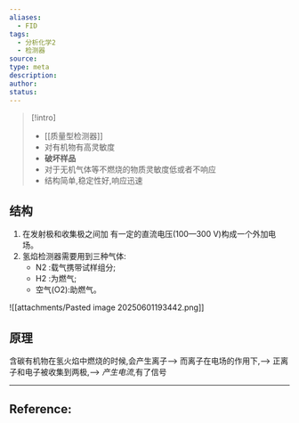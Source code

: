 ```yaml
---
aliases:
  - FID
tags:
  - 分析化学2
  - 检测器
source: 
type: meta
description: 
author: 
status:
---
```


>[!intro]
>- [[质量型检测器]]
>- 对有机物有高灵敏度
>- **破坏样品**
>- 对于无机气体等不燃烧的物质灵敏度低或者不响应
>- 结构简单,稳定性好,响应迅速



## 结构
1.  在发射极和收集极之间加  有一定的直流电压(100—300  V)构成一个外加电场。 
2. 氢焰检测器需要用到三种气体: 
	- N2 :载气携带试样组分;  
	- H2 :为燃气;  
	- 空气(O2):助燃气。

![[attachments/Pasted image 20250601193442.png]]

## 原理
含碳有机物在氢火焰中燃烧的时候,会产生离子-->
而离子在电场的作用下,-->
正离子和电子被收集到两极,-->
*产生电流*,有了信号









---

## Reference: